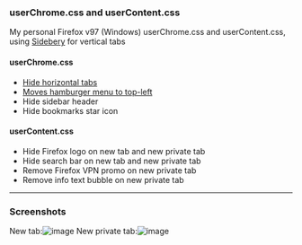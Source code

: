 ### userChrome.css and userContent.css
My personal Firefox v97 (Windows) userChrome.css and userContent.css, using [Sidebery](https://github.com/mbnuqw/sidebery) for vertical tabs

#### userChrome.css
- [Hide horizontal tabs](https://github.com/Timvde/UserChrome-Tweaks/blob/master/sidebar/hide-sidebar-header.css)
- [Moves hamburger menu to top-left](https://github.com/Timvde/UserChrome-Tweaks/blob/master/hamburger/move-to-top-left-Linux-Windows.css)
- Hide sidebar header
- Hide bookmarks star icon

#### userContent.css
- Hide Firefox logo on new tab and new private tab
- Hide search bar on new tab and new private tab
- Remove Firefox VPN promo on new private tab
- Remove info text bubble on new private tab

---
### Screenshots

New tab:![image](https://user-images.githubusercontent.com/67237406/155901391-6ae3c609-fb41-42d9-b3c4-6741bf9fd597.png)
New private tab:![image](https://user-images.githubusercontent.com/67237406/155901490-eaf3f31f-f2f8-4026-b0ee-597f9f411485.png)

